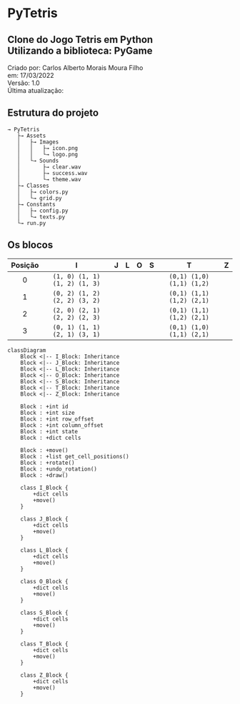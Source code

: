 # PyTetris
Clone do Jogo Tetris em Python<br />
Utilizando a biblioteca: PyGame
--
Criado por: Carlos Alberto Morais Moura Filho<br />
em: 17/03/2022<br />
Versão: 1.0<br />
Última atualização: 

## Estrutura do projeto
```
→ PyTetris
   ├→ Assets
   │   ├→ Images
   │   │   ├→ icon.png
   │   │   └→ logo.png
   │   └→ Sounds
   │       ├→ clear.wav
   │       ├→ success.wav
   │       └→ theme.wav
   ├→ Classes
   │   ├→ colors.py
   │   └→ grid.py
   ├→ Constants
   │   ├→ config.py
   │   └→ texts.py
   └→ run.py
```

## Os blocos

| Posição | I | J | L | O | S | T | Z |
| :-: | :-: | :-: | :-: | :-: | :-: | :-: | :-: |
| 0 | `(1, 0) (1, 1) (1, 2) (1, 3)` |  |  |  |  | `(0,1) (1,0) (1,1) (1,2)` |  |
| 1 | `(0, 2) (1, 2) (2, 2) (3, 2)` |  |  |  |  | `(0,1) (1,1) (1,2) (2,1)` |  |
| 2 | `(2, 0) (2, 1) (2, 2) (2, 3)` |  |  |  |  | `(0,1) (1,1) (1,2) (2,1)` |  |
| 3 | `(0, 1) (1, 1) (2, 1) (3, 1)` |  |  |  |  | `(0,1) (1,0) (1,1) (2,1)` |  |







```mermaid
classDiagram
    Block <|-- I_Block: Inheritance
    Block <|-- J_Block: Inheritance
    Block <|-- L_Block: Inheritance
    Block <|-- O_Block: Inheritance
    Block <|-- S_Block: Inheritance
    Block <|-- T_Block: Inheritance
    Block <|-- Z_Block: Inheritance

    Block : +int id
    Block : +int size
    Block : +int row_offset
    Block : +int column_offset
    Block : +int state
    Block : +dict cells

    Block : +move()
    Block : +list get_cell_positions()
    Block : +rotate()
    Block : +undo_rotation()
    Block : +draw()

    class I_Block {
        +dict cells
        +move()
    }

    class J_Block {
        +dict cells
        +move()
    }

    class L_Block {
        +dict cells
        +move()
    }

    class O_Block {
        +dict cells
        +move()
    }

    class S_Block {
        +dict cells
        +move()
    }

    class T_Block {
        +dict cells
        +move()
    }

    class Z_Block {
        +dict cells
        +move()
    }
```